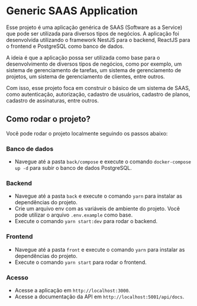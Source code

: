 # Generic SAAS Application
Esse projeto é uma aplicação genérica de SAAS (Software as a Service) que pode ser utilizada para diversos tipos de negócios. A aplicação foi desenvolvida utilizando o framework NestJS para o backend, ReactJS para o frontend e PostgreSQL como banco de dados.

A ideia é que a aplicação possa ser utilizada como base para o desenvolvimento de diversos tipos de negócios, como por exemplo, um sistema de gerenciamento de tarefas, um sistema de gerenciamento de projetos, um sistema de gerenciamento de clientes, entre outros.

Com isso, esse projeto foca em construir o básico de um sistema de SAAS, como autenticação, autorização, cadastro de usuários, cadastro de planos, cadastro de assinaturas, entre outros.

## Como rodar o projeto?
Você pode rodar o projeto localmente seguindo os passos abaixo:

### Banco de dados
- Navegue até a pasta `back/compose` e execute o comando `docker-compose up -d` para subir o banco de dados PostgreSQL.

### Backend
- Navegue até a pasta `back` e execute o comando `yarn` para instalar as dependências do projeto.
- Crie um arquivo env com as variáveis de ambiente do projeto. Você pode utilizar o arquivo `.env.example` como base.
- Execute o comando `yarn start:dev` para rodar o backend.

### Frontend
- Navegue até a pasta `front` e execute o comando `yarn` para instalar as dependências do projeto.
- Execute o comando `yarn start` para rodar o frontend.

### Acesso
- Acesse a aplicação em `http://localhost:3000`.
- Acesse a documentação da API em `http://localhost:5001/api/docs`.